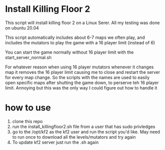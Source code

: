 # Install Killing Floor 2

This script will install killing floor 2 on a Linux Serer. All my testing was done on ubuntu 20.04

This script automatically includes about 6-7 maps we often play, and includes the mutators to play the game with a 16 player limit (instead of 6)

You can start the game normally without 16 player limit with the start_server_normal.sh 

For whatever reason when using 16 player mutators whenever it changes map it removes the 16 player limit causing me to close and restart the server for every map change. So the scripts with the names are used to easily open specific maps after shutting the game down, to perserve teh 16 player limit. Annoying but this was the only way I could figure out how to handle it


# how to use

1. clone this repo
2. run the install_killingfloor2.sh file from a user that has sudo privledges
3. go to the /opt/kf2 as the kf2 user and run the script you'd like. May need to run once to download all the levels/mutators and try again
4. To update kf2 server just run the .sh again
